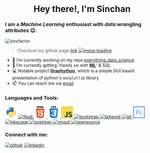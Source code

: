 <h1 align="center"> Hey there!, I'm <strong>Sinchan</strong> </h1>
<h3 align="left"> I am a <em>Machine Learning</em> enthusiast with <em>data</em> wrangling attributes 😉.</h3>
  
<p align="left"> <img src="https://komarev.com/ghpvc/?username=sinxfactor" alt="sinxfactor" /> </p>

<blockquote> Checkout my github page <a href="https://sinchan-s.github.io/" target="_blank">link</a> <a href="https://github.com/SinXfactor/bangalore-house-prediction-ml-with-site"><img src='https://github.githubassets.com/images/mona-loading-dark.gif' alt='mona-loading' height='30'></a></blockquote>

<ul>
<li>🔭 I’m currently working on my repo <a href="https://github.com/sinchan-s/everything_data_science" target="_blank">everything_data_science</a>.</li>
<li> 🌱 I’m currently getting 'Hands on with <a href="https://github.com/sinchan-s/Hands-on_ML" target="_blank"><b>ML</b></a>' & SQL</li>
<li> 💻 Notable project <a href="https://github.com/sinchan-s/graphython" target="_blank"><b>Graphython</b></a>, which is a simple GUI based presentation of python's <code>matplotlib</code> library</li>
<li> 📫 You can reach me via <a href="mailto:sinchan.tex@gmail.com">email</a> </li>
</ul>

<h3 align="left">Languages and Tools:</h3>
<p align="left">
<a href="https://www.python.org" target="_blank" rel="noreferrer"> <img src="https://raw.githubusercontent.com/devicons/devicon/master/icons/python/python-original.svg" alt="python" width="40" height="40"/> </a>
<a href="https://flask.palletsprojects.com/" target="_blank" rel="noreferrer"> <img src="https://www.vectorlogo.zone/logos/pocoo_flask/pocoo_flask-icon.svg" alt="flask" width="40" height="40"/> </a>
<a href="https://www.w3.org/html/" target="_blank" rel="noreferrer"> <img src="https://raw.githubusercontent.com/devicons/devicon/master/icons/html5/html5-original-wordmark.svg" alt="html5" width="40" height="40"/> </a>
<a href="https://www.w3schools.com/css/" target="_blank" rel="noreferrer"> <img src="https://raw.githubusercontent.com/devicons/devicon/master/icons/css3/css3-original-wordmark.svg" alt="css3" width="40" height="40"/> </a>
<a href="https://developer.mozilla.org/en-US/docs/Web/JavaScript" target="_blank" rel="noreferrer"> <img src="https://raw.githubusercontent.com/devicons/devicon/master/icons/javascript/javascript-original.svg" alt="javascript" width="40" height="40"/> </a>
<a href="" target="_blank" rel="noreferrer"> <img src="https://upload.vectorlogo.zone/logos/getbootstrap/images/987f8f6c-263a-47b1-a85d-853cfca215d9.svg" alt="bootstrap" width="40" height="40"/> </a>
<a href="https://tailwindcss.com/" target="_blank" rel="noreferrer"> <img src="https://www.vectorlogo.zone/logos/tailwindcss/tailwindcss-icon.svg" alt="tailwind" width="40" height="40"/> </a>
<a href="https://git-scm.com/" target="_blank" rel="noreferrer"> <img src="https://www.vectorlogo.zone/logos/git-scm/git-scm-icon.svg" alt="git" width="40" height="40"/> </a>
<a href="https://www.photoshop.com/en" target="_blank" rel="noreferrer"> <img src="https://raw.githubusercontent.com/devicons/devicon/master/icons/photoshop/photoshop-line.svg" alt="photoshop" width="40" height="40"/> </a>
<a href="https://inkscape.org/" target="_blank" rel="noreferrer"> <img src="https://www.vectorlogo.zone/logos/inkscape/inkscape-icon.svg" alt="inkscape" width="40" height="40"/> </a>
<a href="https://postman.com" target="_blank" rel="noreferrer"> <img src="https://www.vectorlogo.zone/logos/getpostman/getpostman-icon.svg" alt="postman" width="40" height="40"/> </a>
<a href="https://www.mysql.com/" target="_blank" rel="noreferrer"> <img src="https://www.vectorlogo.zone/logos/mysql/mysql-ar21.svg" alt="mysql" width="40" height="40"/> </a>
<a href="https://opensource.com/" target="_blank" rel="noreferrer"> <img src="https://www.vectorlogo.zone/logos/opensource/opensource-icon.svg" alt="opensource" width="40" height="40"/> </a>
</p>

<h3 align="left">Connect with me:</h3>
<a href="https://www.kaggle.com/sinchans" target="_blank"><img src='https://www.kaggle.com/static/images/tier-animation-transparent.gif' alt='github' height='60'></a>
<a href="https://www.linkedin.com/in/ss-sinchan/" target="_blank"><img src='https://i0.wp.com/www.owlishcommunications.com/thewisdomzone/wp-content/uploads/LINKEDIN-LOGO-2-Animated-Pulsating.gif?resize=300%2C300&ssl=1' alt='linkedin' height='60'></a> 
